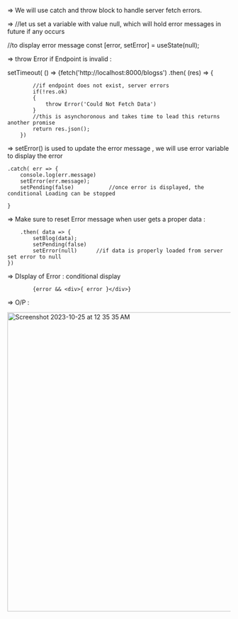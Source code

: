 => We will use catch and throw block to handle server fetch errors.

=> //let us set a variable with value null, which will hold error messages in future if any occurs
   
 //to display error message
    const [error, setError] = useState(null); 


=>     throw Error if Endpoint is invalid : 


  setTimeout( () => {fetch('http://localhost:8000/blogss')
        .then( (res) => {

            //if endpoint does not exist, server errors
            if(!res.ok)
            {
                throw Error('Could Not Fetch Data')
            }
            //this is asynchoronous and takes time to lead this returns another promise
            return res.json();
        })


=>    setError() is used to update the error message , we will use error variable to display the error


    .catch( err => {
        console.log(err.message)
        setError(err.message);
        setPending(false)           //once error is displayed, the conditional Loading can be stopped

    }


=> Make sure to reset Error message when user gets a proper data : 

        .then( data => {
            setBlog(data); 
            setPending(false)
            setError(null)      //if data is properly loaded from server set error to null
    })


=> DIsplay of Error : conditional display 

            {error && <div>{ error }</div>}

=> O/P : 

<img width="676" alt="Screenshot 2023-10-25 at 12 35 35 AM" src="https://github.com/sreeram2001/ReactJS/assets/40134790/3d811239-058e-4a92-830f-4a7a3ff04fbb">


